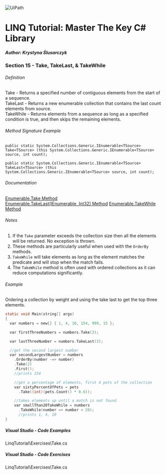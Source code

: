 ![UiPath](https://shonharsh.github.io/curriculum-vitae/Images/GitHub-Banner-CSharp-02.png)

# LINQ Tutorial: Master The Key C# Library

##### Author: Krystyna Ślusarczyk

### Section 15 - Take, TakeLast, & TakeWhile

###### Definition
Take - Returns a specified number of contiguous elements from the start of a sequence.  
TakeLast - Returns a new enumerable collection that contains the last count elements from source.  
TakeWhile - Returns elements from a sequence as long as a specified condition is true, and then skips the remaining elements.

###### Method Signature Example
`public static System.Collections.Generic.IEnumerable<TSource> Take<TSource> (this System.Collections.Generic.IEnumerable<TSource> source, int count);`

`public static System.Collections.Generic.IEnumerable<TSource> TakeLast<TSource> (this System.Collections.Generic.IEnumerable<TSource> source, int count);`

###### Documentation
[Enumerable.Take Method](https://learn.microsoft.com/en-us/dotnet/api/system.linq.enumerable.take)  
[Enumerable.TakeLast<TSource>(IEnumerable<TSource>, Int32) Method](https://learn.microsoft.com/en-us/dotnet/api/system.linq.enumerable.takelast)<be />
[Enumerable.TakeWhile Method](https://learn.microsoft.com/en-us/dotnet/api/system.linq.enumerable.takewhile)

###### Notes
1. If the `Take` parameter exceeds the collection size then all the elements will be returned.  No exception is thrown.
2. These methods are particularly useful when used with the `OrderBy` methods.
3. `TakeWhile` will take elements as long as the element matches the predicate and will stop when the match fails.
4. The `TakeWhile` method is often used with ordered collections as it can reduce computations significantly.

###### Example
Ordering a collection by weight and using the take last to get the top three elements.

```c
static void Main(string[] args)
{
  var numbers = new{} { 1, 4, 10, 154, 999, 15 };

  var firstThreeNumbers = numbers.Take(3);

  var lastThreeNumber = numbers.TakeLast(3);

  //get the second largest number
  var secondLargestNumber = numbers
    .OrderBy(number -=> number)
    .Take(2)
    .First();
    //prints 154

    //get a percentage of elements, first 4 pets of the collection
    var sixtyPercentOfPets = pets
      .Take((int)(pets.Count() * 0.6));

    //takes elements up until a match is not found
    var smallThan20TakeWhile = numbers
      .TakeWhile(number => number < 20);
      //prints 1, 4, 10
}
```

##### Visual Studio - Code Examples

LinqTutorial\Exercises\Take.cs

##### Visual Studio - Code Exercises

LinqTutorial\Exercises\Take.cs
